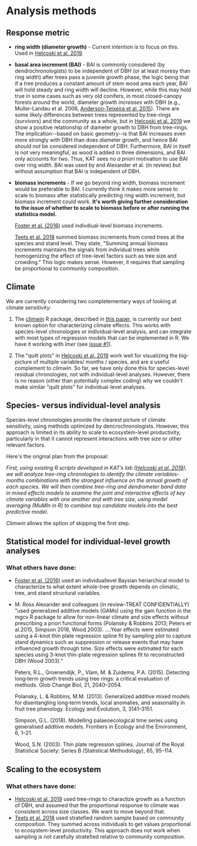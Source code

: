 # Analysis methods

## Response metric

- **ring width (diameter growth)** - Current intention is to focus on this. Used in [Helcoski et al. 2019](https://nph.onlinelibrary.wiley.com/doi/abs/10.1111/nph.15906).

- **basal area increment (BAI)** - BAI is commonly considered (by dendrochronologists) to be independent of DBH (or at least moresy than ring width) after trees pass a juvenile growth phase, the logic being that if a tree produces a constant amount of stem wood area each year, BAI will hold steady and ring width will decline. However, while this may hold true in some cases such as very old conifers, in most closed-canopy forests around the world, diameter growth *increases* with DBH (e.g., Muller-Landau et al. 2006, [Anderson-Teixeira et al. 2015](https://www.researchgate.net/publication/277918165_Size-related_scaling_of_tree_form_and_function_in_a_mixed-age_forest)). There are some likely differences between trees represented by tree-rings (survivors) and the community as a whole, but in [Helcoski et al. 2019](https://nph.onlinelibrary.wiley.com/doi/abs/10.1111/nph.15906) we show a positive relationship of diameter growth to DBH from tree-rings. The implication--based on basic geometry--is that BAI increases even more strongly with DBH than does diameter growth, and hence BAI should *not* be considered independent of DBH. Furthermore, BAI in itself is not very meaningful, as wood is added in three dimensions, and BAI only accounts for two. Thus, KAT sees no *a priori* motivation to use BAI over ring width. BAI was used by and Alexander et al. (in review) but without assumption that BAI is independent of DBH. 

- **biomass increments** - If we go beyond ring width, biomass increment would be preferable to BAI. I currently think it makes more sense to scale to biomass after statistically predicting ring width increment, but biomass increment could work. **It's worth giving further consideration to the issue of whether to scale to biomass before or after running the statistica model.** 

    [Foster et al. (2016)](https://github.com/EcoClimLab/ForestGEO-climate-sensitivity/blob/master/methods/references/Foster_et_al-2016-Global_Change_Biology.pdf) used indivdiual-level biomass increments. 
   
   [Teets et al. 2018](https://onlinelibrary.wiley.com/doi/abs/10.1111/gcb.14120) summed biomass increments from cored trees at the species and stand level. They state, "Summing annual biomass increments maintains the signals from individual trees while homogenizing the effect of tree-level factors such as tree size and crowding." This logic makes sense. However, it requires that sampling be proportional to community composition. 

## Climate
We are currently considering two completementary ways of looking at climate sensitivity:

1. The [climwin](https://cran.r-project.org/web/packages/climwin/index.html) R package, described in [this paper](https://besjournals.onlinelibrary.wiley.com/doi/full/10.1111/2041-210X.12590), is currently our best known option for characterizing climate effects. This works with species-level chronologies or individual-level analysis, and can integrate with most types of regression models that can be implemented in R. We have it working with *lmer* (see [issue #1](https://github.com/EcoClimLab/ForestGEO-climate-sensitivity/issues/1)).

2. The "quilt plots" in [Helcoski et al. 2019](https://nph.onlinelibrary.wiley.com/doi/abs/10.1111/nph.15906) work well for visualizing the big-picture of multiple variables/ months / species, and are a useful complement to *climwin*. So far, we have only done this for species-level residual chronologies, not with individual-level analyses. However, there is no reason (other than potentially complex coding) why we couldn't make similar "quilt plots" for individual-level analyses.

## Species- versus individual-level analysis

Species-level chronologies provide the clearest picture of climate sensitivity, using methods optimized by dencrochronologists. However, this approach is limited in its ability to scale to ecosystem-level productivity, particularly in that it cannot represent interactions with tree size or other relevant factors. 

Here's the original plan from the proposal:

*First, using existing R scripts developed in KAT’s lab ([Helcoski et al. 2019](https://nph.onlinelibrary.wiley.com/doi/abs/10.1111/nph.15906)), we will analyze tree-ring chronologies to identify the climate variables-months combinations with the strongest influence on the annual growth of each species. We will then combine tree-ring and dendrometer band data in mixed effects models to examine the joint and interactive effects of key climate variables with one another and with tree size, using model averaging (MuMln in R) to combine top candidate models into the best predictive model.*

*Climwin* allows the option of skipping the first step. 

## Statistical model for individual-level growth analyses
### What others have done:
- [Foster et al. (2016)](https://github.com/EcoClimLab/ForestGEO-climate-sensitivity/blob/master/methods/references/Foster_et_al-2016-Global_Change_Biology.pdf) used an individuallevel Baysian heriarchical model to characterize to what extent whole-tree growth depends on climatic, tree, and stand structural variables.

- M. Ross Alexander and colleagues (in review-TREAT CONFIDENTIALLY) "used generalized additive models (GAMs) using the gam function in the mgcv R package to allow for non-linear climate and size effects without prescribing a priori functional forms (Polansky & Robbins 2013; Peters et al.2015, Simpson 2018, Wood 2003).  ....Year effects were estimated using a 4-knot thin plate regression spline fit by sampling plot to capture stand dynamics such as suppression or release events that may have influenced growth through time. Size effects were estimated for each species using 3-knot thin-plate regression splines fit to reconstructed DBH (Wood 2003)."

    Peters, R.L., Groenendijk, P., Vlam, M. & Zuidema, P.A. (2015). Detecting long‐term growth trends using tree rings: a critical evaluation of methods. Glob Change Biol, 21, 2040–2054.

    Polansky, L. & Robbins, M.M. (2013). Generalized additive mixed models for disentangling long‐term trends, local anomalies, and seasonality in fruit tree phenology. Ecology and Evolution, 3, 3141–3151.

    Simpson, G.L. (2018). Modelling palaeoecological time series using generalised additive models. Frontiers in Ecology and the Environment, 6, 1–21.

    Wood, S.N. (2003). Thin plate regression splines. Journal of the Royal Statistical Society: Series B (Statistical Methodology), 65, 95–114.

## Scaling to the ecosystem
### What others have done:

- [Helcoski et al. 2019](https://nph.onlinelibrary.wiley.com/doi/abs/10.1111/nph.15906) used tree-rings to charactize growth as a function of DBH, and assumed that the proportional response to climate was consistent across size classes. We want to move beyond that.
- [Teets et al. 2018](https://onlinelibrary.wiley.com/doi/abs/10.1111/gcb.14120) used stratefied random sample based on community composition. They summed across individuals to get values proportional to ecosystem-level productivity. This approach does not work when sampling is not carefully stratefied relative to community composition.


